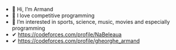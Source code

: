 - 👋 Hi, I’m Armand
- 🥰 I love competitive programming
- 🦁 I’m interested in sports, science, music, movies and especially programming
- ✔ https://codeforces.com/profile/NaBeleaua
- ✔ https://codeforces.com/profile/gheorghe_armand

<!---
armandliv/armandliv is a ✨ special ✨ repository because its `README.md` (this file) appears on your GitHub profile.
You can click the Preview link to take a look at your changes.
--->
